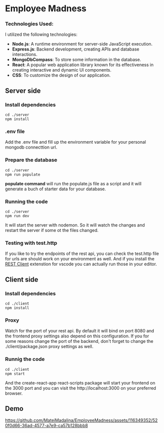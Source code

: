 # Employee Madness

### Technologies Used:

I utilized the following technologies:

- **Node.js**: A runtime environment for server-side JavaScript execution.
- **Express.js**: Backend development, creating APIs and database interactions.
- **MongoDbCompass**: To store some information in the database.
- **React**: A popular web application library known for its effectiveness in creating interactive and dynamic UI components.
- **CSS**: To customize the design of our application.


## Server side

### Install dependencies
```
cd ./server
npm install
```

### .env file
Add the .env file and fill up the environment variable for your personal mongodb connecttion url.

### Prepare the database

```
cd ./server
npm run populate
```

**populate command** will run the populate.js file as a script and it will generate a buch of starter data for your database. 

### Running the code

```
cd ./server
npm run dev
```

It will start the server with nodemon. So it will watch the changes and restart the server if some ot the files changed.

### Testing with test.http

If you like to try the endpoints of the rest api, you can check the test.http file for urls are should work on your environment as well. And if you install the [REST Client](https://marketplace.visualstudio.com/items?itemName=humao.rest-client) extenstion for vscode you can actually run those in your editor.



## Client side

### Install dependencies

```
cd ./client
npm install
```

### Proxy

Watch for the port of your rest api. By default it will bind on port 8080 and the frontend proxy settings also depend on this configuration. If you for some reasons change the port of the backend, don't forget to change the ./client/package.json proxy settings as well.

### Runnig the code

```
cd ./client
npm start
```

And the create-react-app react-scripts package will start your frontend on the 3000 port and you can visit the http://localhost:3000 on your preferred browser.

## Demo

https://github.com/MateiMadalina/EmployeeMadness/assets/116349352/520f0d66-36ad-4577-a7e9-ca57b128bbb8


